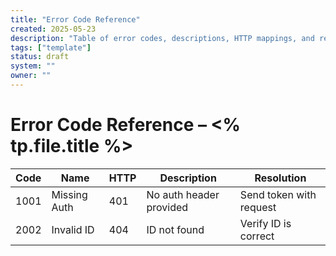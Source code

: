 ```yaml
---
title: "Error Code Reference"
created: 2025-05-23
description: "Table of error codes, descriptions, HTTP mappings, and resolutions."
tags: ["template"]
status: draft
system: ""
owner: ""
---
```


# Error Code Reference – <% tp.file.title %>

| Code | Name         | HTTP | Description             | Resolution            |
|------|--------------|------|-------------------------|------------------------|
| 1001 | Missing Auth | 401  | No auth header provided | Send token with request |
| 2002 | Invalid ID   | 404  | ID not found            | Verify ID is correct   |
